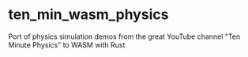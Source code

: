# ten_min_wasm_physics
Port of physics simulation demos from the great YouTube channel "Ten Minute Physics" to WASM with Rust
